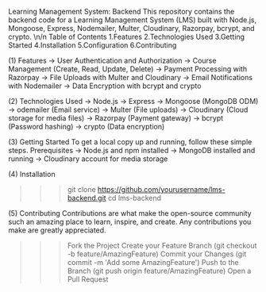 Learning Management System: Backend
This repository contains the backend code for a Learning Management System (LMS) built with Node.js, Mongoose, Express, Nodemailer, Multer, Cloudinary, Razorpay, bcrypt, and crypto.
\n/n
Table of Contents
1.Features
2.Technologies Used
3.Getting Started
4.Installation
5.Configuration
6.Contributing

(1) Features
-> User Authentication and Authorization
-> Course Management (Create, Read, Update, Delete)
-> Payment Processing with Razorpay
-> File Uploads with Multer and Cloudinary
-> Email Notifications with Nodemailer
-> Data Encryption with bcrypt and crypto

(2) Technologies Used
-> Node.js
-> Express
-> Mongoose (MongoDB ODM)
-> odemailer (Email service)
-> Multer (File uploads)
-> Cloudinary (Cloud storage for media files)
-> Razorpay (Payment gateway)
-> bcrypt (Password hashing)
-> crypto (Data encryption)

(3) Getting Started
To get a local copy up and running, follow these simple steps.
Prerequisites
-> Node.js and npm installed
-> MongoDB installed and running
-> Cloudinary account for media storage

(4) Installation
>>> git clone https://github.com/yourusername/lms-backend.git
>>> cd lms-backend

(5) Contributing
Contributions are what make the open-source community such an amazing place to learn, inspire, and create. Any contributions you make are greatly appreciated.

>>> Fork the Project
>>> Create your Feature Branch (git checkout -b feature/AmazingFeature)
>>> Commit your Changes (git commit -m 'Add some AmazingFeature')
>>> Push to the Branch (git push origin feature/AmazingFeature)
>>> Open a Pull Request
